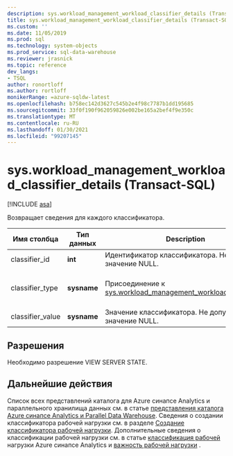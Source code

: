 ```yaml
---
description: sys.workload_management_workload_classifier_details (Transact-SQL)
title: sys.workload_management_workload_classifier_details (Transact-SQL) | Документация Майкрософт
ms.custom: ''
ms.date: 11/05/2019
ms.prod: sql
ms.technology: system-objects
ms.prod_service: sql-data-warehouse
ms.reviewer: jrasnick
ms.topic: reference
dev_langs:
- TSQL
author: ronortloff
ms.author: rortloff
monikerRange: =azure-sqldw-latest
ms.openlocfilehash: b758ec142d3627c545b2e4f98c7787b1dd195685
ms.sourcegitcommit: 33f0f190f962059826e002be165a2bef4f9e350c
ms.translationtype: MT
ms.contentlocale: ru-RU
ms.lasthandoff: 01/30/2021
ms.locfileid: "99207145"
---
```

# <a name="sysworkload_management_workload_classifier_details-transact-sql"></a>sys.workload_management_workload_classifier_details (Transact-SQL)

[!INCLUDE [asa](../../includes/applies-to-version/asa.md)]

  Возвращает сведения для каждого классификатора.  
  
|Имя столбца|Тип данных|Description|Диапазон|  
|-----------------|---------------|-----------------|-----------|
|classifier_id|**int**|Идентификатор классификатора.  Не допускает значение NULL.|
|classifier_type|**sysname**|Присоединение к [sys.workload_management_workload_classifiers](sys-workload-management-workload-classifiers-transact-sql.md).|`membername`</br>`wlm_label`</br>`wlm_context`</br>`start_time`</br>`end_time`|
|classifier_value|**sysname**|Значение классификатора. Не допускает значение NULL.||

## <a name="permissions"></a>Разрешения

Необходимо разрешение VIEW SERVER STATE.

## <a name="next-steps"></a>Дальнейшие действия
  
Список всех представлений каталога для Azure синапсе Analytics и параллельного хранилища данных см. в статье [представления каталога Azure синапсе Analytics и Parallel Data Warehouse](../../relational-databases/system-catalog-views/sql-data-warehouse-and-parallel-data-warehouse-catalog-views.md). Сведения о создании классификатора рабочей нагрузки см. в разделе [Создание классификатора рабочей нагрузки](../../t-sql/statements/create-workload-classifier-transact-sql.md). Дополнительные сведения о классификации рабочей нагрузки см. в статье [классификация рабочей](/azure/sql-data-warehouse/sql-data-warehouse-workload-classification) нагрузки Azure синапсе Analytics и [важность рабочей нагрузки](/azure/sql-data-warehouse/sql-data-warehouse-workload-classification) .

